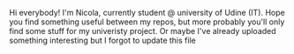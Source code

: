 Hi everybody!
I'm Nicola, currently student @ university of Udine (IT).
Hope you find something useful between my repos, but more probably you'll only find some stuff for my univeristy project. 
Or maybe I've already uploaded something interesting but I forgot to update this file

<!---
fromVeeko/fromVeeko is a ✨ special ✨ repository because its `README.md` (this file) appears on your GitHub profile.
You can click the Preview link to take a look at your changes.
--->
